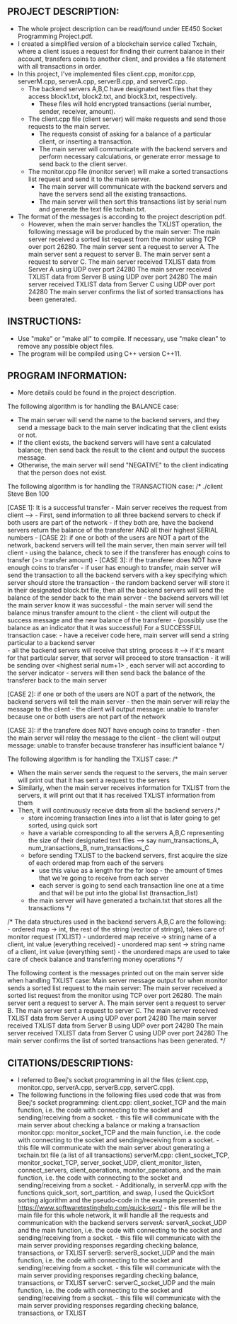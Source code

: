 PROJECT DESCRIPTION: 
--------------------------------------------------
- The whole project description can be read/found under EE450 Socket Programming Project.pdf.
- I created a simplified version of a blockchain service called Txchain, where a client issues a request for finding their current balance in their account, transfers coins to another client, and provides a file statement with all transactions in order.
- In this project, I've implemented files client.cpp, monitor.cpp, serverM.cpp, serverA.cpp, serverB.cpp, and serverC.cpp.
   - The backend servers A,B,C have designated text files that they access block1.txt, block2.txt, and block3.txt, respectively.
      - These files will hold encrypted transactions (serial number, sender, receiver, amount).
   - The client.cpp file (client server) will make requests and send those requests to the main server.
      - The requests consist of asking for a balance of a particular client, or inserting a transaction.
      - The main server will communicate with the backend servers and perform necessary calculations, or generate error message to send back to the client server.
   - The monitor.cpp file (monitor server) will make a sorted transactions list request and send it to the main server.
      - The main server will communicate with the backend servers and have the servers send all the existing transactions.
      - The main server will then sort this transactions list by serial num and generate the text file txchain.txt.
- The format of the messages is according to the project description pdf. 
   - However, when the main server handles the TXLIST operation, the following message will be produced by the main server:
      The main server received a sorted list request from the monitor using TCP over port 26280.
      The main server sent a request to server A.
      The main server sent a request to server B.
      The main server sent a request to server C.
      The main server received TXLIST data from Server A using UDP over port 24280
      The main server received TXLIST data from Server B using UDP over port 24280
      The main server received TXLIST data from Server C using UDP over port 24280
      The main server confirms the list of sorted transactions has been generated.


INSTRUCTIONS: 
--------------------------------------------------
- Use "make" or "make all" to compile. If necessary, use "make clean" to remove any possible object files.
- The program will be compiled using C++ version C++11.


PROGRAM INFORMATION: 
--------------------------------------------------
- More details could be found in the project description.

The following algorithm is for handling the BALANCE case:
   - The main server will send the name to the backend servers, and they send a message back to the main server indicating that the client exists or not.
   - If the client exists, the backend servers will have sent a calculated balance; then send back the result to the client and output the success message.
   - Otherwise, the main server will send "NEGATIVE" to the client indicating that the person does not exist.

The following algorithm is for handling the TRANSACTION case:
/*
   ./client Steve Ben 100

   [CASE 1]: It is a successful transfer
      - Main server receives the request from client --> 
         - First, send information to all three backend servers to check if both users are part of the network
            - if they both are, have the backend servers return the balance of the transferer AND all their highest SERIAL numbers
               - [CASE 2]: if one or both of the users are NOT a part of the network, backend servers will tell the main server, then main server will tell client
            - using the balance, check to see if the transferer has enough coins to transfer (>= transfer amount)
               - [CASE 3]: if the transferer does NOT have enough coins to transfer
            - if user has enough to transfer, main server will send the transaction to all the backend servers with a key specifying which server should store the transaction
               - the random backend server will store it in their designated block.txt file, then all the backend servers will send the balance of the sender back to the main server
            - the backend servers will let the main server know it was successful
            - the main server will send the balance minus transfer amount to the client
            - the client will output the success message and the new balance of the transferer
               - (possibly use the balance as an indicator that it was successful)
         For a SUCCESSFUL transaction case:
         - have a receiver code here, main server will send a string particular to a backend server  
         - all the backend servers will receive that string, process it --> if it's meant for that particular server, that server will proceed to store transaction
         - it will be sending over <sender> <receiver> <amount> <highest serial num+1> <server indicator>, each server will act according to the server indicator
         - servers will then send back the balance of the transferer back to the main server
   
   [CASE 2]: if one or both of the users are NOT a part of the network, the backend servers will tell the main server
      - then the main server will relay the message to the client
      - the client will output message: unable to transfer because one or both users are not part of the network

   [CASE 3]: if the transfere does NOT have enough coins to transfer
      - then the main server will relay the message to the client
      - the client will output message: unable to transfer because transferer has insufficient balance
*/

The following algorithm is for handling the TXLIST case:
/*
   - When the main server sends the request to the servers, the main server will print out that it has sent a request to the servers
   - Similarly, when the main server receives information for TXLIST from the servers, it will print out that it has received TXLIST information from them
   - Then, it will continuously receive data from all the backend servers
   /*
      - store incoming transaction lines into a list that is later going to get sorted, using quick sort
      - have a variable corresponding to all the servers A,B,C representing the size of their designated text files --> say num_transactions_A, num_transactions_B, num_transactions_C
      - before sending TXLIST to the backend servers, first acquire the size of each ordered map from each of the servers
         - use this value as a length for the for loop - the amount of times that we're going to receive from each server
         - each server is going to send each transaction line one at a time and that will be put into the global list (transaction_list)
      - the main server will have generated a txchain.txt that stores all the transactions
   */

   /*
      The data structures used in the backend servers A,B,C are the following:
      - ordered map -> int, the rest of the string (vector of strings), takes care of monitor request (TXLIST)
      - undordered map receive -> string name of a client, int value (everything received)
      - unordered map sent -> string name of a client, int value (everything sent)
         - the unordered maps are used to take care of check balance and transferring money operations
   */

   The following content is the messages printed out on the main server side when handling TXLIST case:
   Main server message output for when monitor sends a sorted list request to the main server:
      The main server received a sorted list request from the monitor using TCP over port 26280.
      The main server sent a request to server A.
      The main server sent a request to server B.
      The main server sent a request to server C.
      The main server received TXLIST data from Server A using UDP over port 24280
      The main server received TXLIST data from Server B using UDP over port 24280
      The main server received TXLIST data from Server C using UDP over port 24280
      The main server confirms the list of sorted transactions has been generated.
*/


CITATIONS/DESCRIPTIONS: 
--------------------------------------------------
- I referred to Beej's socket programming in all the files (client.cpp, monitor.cpp, serverA.cpp, serverB.cpp, serverC.cpp).
- The following functions in the following files used code that was from Beej's socket programming:
   client.cpp: client_socket_TCP and the main function, i.e. the code with connecting to the socket and sending/receiving from a socket.
      - this file will communicate with the main server about checking a balance or making a transaction
   monitor.cpp: monitor_socket_TCP and the main function, i.e. the code with connecting to the socket and sending/receiving from a socket.
      - this file will communicate with the main server about generating a txchain.txt file (a list of all transactions)
   serverM.cpp: client_socket_TCP, monitor_socket_TCP, server_socket_UDP, client_monitor_listen, connect_servers, client_operations, monitor_operations, and the main function, 
      i.e. the code with connecting to the socket and sending/receiving from a socket.
      - Additionally, in serverM.cpp with the functions quick_sort, sort_partition, and swap, I used the QuickSort sorting algorithm and the pseudo-code in the example presented in https://www.softwaretestinghelp.com/quick-sort/
      - this file will be the main file for this whole network, it will handle all the requests and communication with the backend servers
   serverA: serverA_socket_UDP and the main function, i.e. the code with connecting to the socket and sending/receiving from a socket.
      - this fille will communicate with the main server providing responses regarding checking balance, transactions, or TXLIST
   serverB: serverB_socket_UDP and the main function, i.e. the code with connecting to the socket and sending/receiving from a socket.
      - this fille will communicate with the main server providing responses regarding checking balance, transactions, or TXLIST
   serverC: serverC_socket_UDP and the main function, i.e. the code with connecting to the socket and sending/receiving from a socket.
      - this fille will communicate with the main server providing responses regarding checking balance, transactions, or TXLIST
